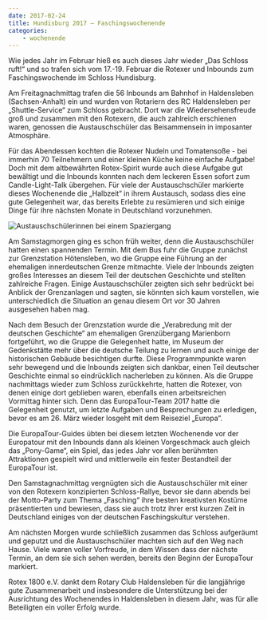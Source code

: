 ```yaml
---
date: 2017-02-24
title: Hundisburg 2017 – Faschingswochenende
categories:
    - wochenende
---
```


Wie jedes Jahr im Februar hieß es auch dieses Jahr wieder „Das Schloss ruft!“
und so trafen sich vom 17.-19. Februar die Rotexer und Inbounds zum
Faschingswochende im Schloss Hundisburg.

Am Freitagnachmittag trafen die 56 Inbounds am Bahnhof in Haldensleben
(Sachsen-Anhalt) ein und wurden von Rotariern des RC Haldensleben per
„Shuttle-Service“ zum Schloss gebracht. Dort war die Wiedersehensfreude groß und
zusammen mit den Rotexern, die auch zahlreich erschienen waren, genossen die
Austauschschüler das Beisammensein in imposanter Atmosphäre.

Für das Abendessen kochten die Rotexer Nudeln und Tomatensoße - bei immerhin 70
Teilnehmern und einer kleinen Küche keine einfache Aufgabe! Doch mit dem
altbewährten Rotex-Spirit wurde auch diese Aufgabe gut bewältigt und die
Inbounds konnten nach dem leckeren Essen sofort zum Candle-Light-Talk übergehen.
Für viele der Austauschschüler markierte dieses Wochenende die „Halbzeit“ in
ihrem Austausch, sodass dies eine gute Gelegenheit war, das bereits Erlebte zu
resümieren und sich einige Dinge für ihre nächsten Monate in Deutschland
vorzunehmen.

![Austauschschülerinnen bei einem Spaziergang](/img/2017-hundisburg.jpg)

Am Samstagmorgen ging es schon früh weiter, denn die Austauschschüler hatten
einen spannenden Termin. Mit dem Bus fuhr die Gruppe zunächst zur Grenzstation
Hötensleben, wo die Gruppe eine Führung an der ehemaligen innerdeutschen Grenze
mitmachte. Viele der Inbounds zeigten großes Interesses an diesem Teil der
deutschen Geschichte und stellten zahlreiche Fragen. Einige Austauschschüler
zeigten sich sehr bedrückt bei Anblick der Grenzanlagen und sagten, sie könnten
sich kaum vorstellen, wie unterschiedlich die Situation an genau diesem Ort vor
30 Jahren ausgesehen haben mag.

Nach dem Besuch der Grenzstation wurde die „Verabredung mit der deutschen
Geschichte“ am ehemaligen Grenzübergang Marienborn fortgeführt, wo die Gruppe
die Gelegenheit hatte, im Museum der Gedenkstätte mehr über die deutsche Teilung
zu lernen und auch einige der historischen Gebäude besichtigen durfte. Diese
Programmpunkte waren sehr bewegend und die Inbounds zeigten sich dankbar, einen
Teil deutscher Geschichte einmal so eindrücklich nacherleben zu können. Als die
Gruppe nachmittags wieder zum Schloss zurückkehrte, hatten die Rotexer, von
denen einige dort geblieben waren, ebenfalls einen arbeitsreichen Vormittag
hinter sich. Denn das EuropaTour-Team 2017 hatte die Gelegenheit genutzt, um
letzte Aufgaben und Besprechungen zu erledigen, bevor es am 26. März wieder
losgeht mit dem Reiseziel „Europa“.

Die EuropaTour-Guides übten bei diesem letzten Wochenende vor der Europatour mit
den Inbounds dann als kleinen Vorgeschmack auch gleich das „Pony-Game“, ein
Spiel, das jedes Jahr vor allen berühmten Attraktionen gespielt wird und
mittlerweile ein fester Bestandteil der EuropaTour ist.

Den Samstagnachmittag vergnügten sich die Austauschschüler mit einer von den
Rotexern konzipierten Schloss-Rallye, bevor sie dann abends bei der Motto-Party
zum Thema „Fasching“ ihre besten kreativsten Kostüme präsentierten und bewiesen,
dass sie auch trotz ihrer erst kurzen Zeit in Deutschland einiges von der
deutschen Faschingskultur verstehen.

Am nächsten Morgen wurde schließlich zusammen das Schloss aufgeräumt und geputzt
und die Austauschschüler machten sich auf den Weg nach Hause. Viele waren voller
Vorfreude, in dem Wissen dass der nächste Termin, an dem sie sich sehen werden,
bereits den Beginn der EuropaTour markiert.

Rotex 1800 e.V. dankt dem Rotary Club Haldensleben für die langjährige gute
Zusammenarbeit und insbesondere die Unterstützung bei der Ausrichtung des
Wochenendes in Haldensleben in diesem Jahr, was für alle Beteiligten ein voller
Erfolg wurde.
